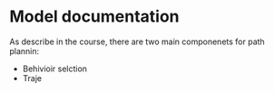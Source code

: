 # Model documentation

As describe in the course, there are two main componenets for path plannin:
- Behivioir selction
- Traje

